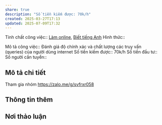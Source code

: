 ```yaml
---
share: true
description: "Số tiền kiếm được: 70k/h"
created: 2025-03-27T17:13
updated: 2025-07-09T17:32
---
```

Tính chất công việc:: [Làm online](../../%C4%90%E1%BA%B7c%20%C4%91i%E1%BB%83m%20c%C3%B4ng%20vi%E1%BB%87c/N%C6%A1i%20l%C3%A0m%20vi%E1%BB%87c/L%C3%A0m%20tr%E1%BB%B1c%20tuy%E1%BA%BFn.md), [Biết tiếng Anh](../../%C4%90%E1%BA%B7c%20%C4%91i%E1%BB%83m%20c%C3%B4ng%20vi%E1%BB%87c/Ki%E1%BA%BFn%20th%E1%BB%A9c,%20k%E1%BB%B9%20n%C4%83ng/Bi%E1%BA%BFt%20ti%E1%BA%BFng%20Anh.md)
Hình thức:: 

Mô tả công việc:: Đánh giá độ chính xác và chất lượng các truy vấn (queries) của người dùng internet 
Số tiền kiếm được:: 70k/h
Số tiền đầu tư:: 
Số người cần tuyển:: 

## Mô tả chi tiết
Tham gia nhóm https://zalo.me/g/svfrxr058

## Thông tin thêm
## Nơi thảo luận
